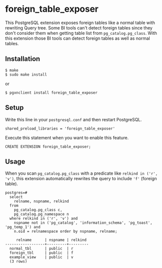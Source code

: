# foreign_table_exposer

This PostgreSQL extension exposes foreign tables like a normal table with rewriting Query tree. Some BI tools can't detect foreign tables since they don't consider them when getting table list from `pg_catalog.pg_class`. With this extension those BI tools can detect foreign tables as well as normal tables.

## Installation

    $ make
    $ sudo make install

or

    $ pgxnclient install foreign_table_exposer

## Setup
Write this line in your `postgresql.conf` and then restart PostgreSQL.

    shared_preload_libraries = 'foreign_table_exposer'

Execute this statement when you want to enable this feature.

    CREATE EXTENSION foreign_table_exposer;
    
## Usage
When you scan `pg_catalog.pg_class` with a predicate like `relkind in ('r', 'v')`, this extension automatically rewrites the query to include `'f'` (foreign table).

    postgres=#
      select
        relname, nspname, relkind
      from
        pg_catalog.pg_class c,
        pg_catalog.pg_namespace n
      where relkind in ('r', 'v') and
        nspname not in ('pg_catalog', 'information_schema', 'pg_toast', 'pg_temp_1') and
        n.oid = relnamespace order by nspname, relname;

         relname      | nspname | relkind
    ------------------+---------+---------
      normal_tbl      | public  | r
      foreign_tbl     | public  | f
      example_view    | public  | v
      (3 rows)


